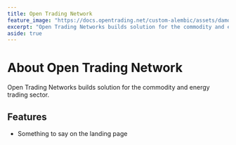 ```yaml
---
title: Open Trading Network
feature_image: "https://docs.opentrading.net/custom-alembic/assets/damon-lam-H6EMwD6pkOE-unsplash.jpg"
excerpt: "Open Trading Networks builds solution for the commodity and energy trading sector."
aside: true
---
```


# About Open Trading Network
Open Trading Networks builds solution for the commodity and energy trading sector.


## Features

- Something to say on the landing page


